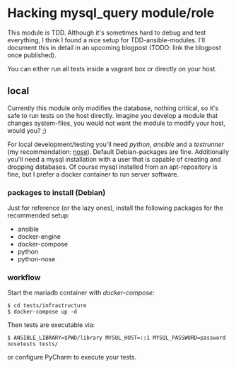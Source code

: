 # Hacking mysql_query module/role

This module is TDD. Although it's sometimes hard to debug and test everything, I think I found a nice setup for TDD-ansible-modules. I'll document this in detail in an upcoming blogpost (TODO: link the blogpost once published).

You can either run all tests inside a vagrant box or directly on your host.

## local

Currently this module only modifies the database, nothing critical, so it's safe to run tests on the host directly. Imagine you develop a module that changes system-files, you would not want the module to modify your host, would you? ;)

For local development/testing you'll need *python*, *ansible* and a *testrunner* (my recommendation: [nose](https://nose.readthedocs.org/en/latest/)). Default Debian-packages are fine. Additionally you'll need a mysql installation with a user that is capable of creating and dropping databases. Of course mysql installed from an apt-repository is fine, but I prefer a docker container to run server software.

### packages to install (Debian)

Just for reference (or the lazy ones), install the following packages for the recommended setup:

- ansible
- docker-engine
- docker-compose
- python
- python-nose

### workflow

Start the mariadb container with *docker-compose*:

    $ cd tests/infrastructure
    $ docker-compose up -d

Then tests are executable via:

    $ ANSIBLE_LIBRARY=$PWD/library MYSQL_HOST=::1 MYSQL_PASSWORD=password nosetests tests/

or configure PyCharm to execute your tests.
